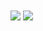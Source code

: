 

<img align="center" src="https://github-readme-stats.vercel.app/api/top-langs/?username=OSSAHUB&theme=BLACK" />
<img align="center" src="https://img.shields.io/badge/Lenguaje Preferido-JavaScript-informational?style=flat&logo=JavaScript&logoColor=white&color=2bbc8a" />
